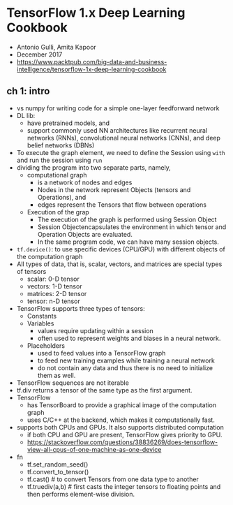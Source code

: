 # TensorFlow 1.x Deep Learning Cookbook
* Antonio Gulli, Amita Kapoor
* December 2017
* https://www.packtpub.com/big-data-and-business-intelligence/tensorflow-1x-deep-learning-cookbook

## ch 1: intro
* vs numpy for writing code for a simple one-layer feedforward network
* DL lib: 
  * have pretrained models, and 
  * support commonly used NN architectures like 
    recurrent neural networks (RNNs), convolutional neural networks (CNNs), and deep belief networks (DBNs)
* To execute the graph element, 
  we need to define the Session using `with` and run the session using `run`
* dividing the program into two separate parts, namely, 
  * computational graph 
    * is a network of nodes and edges
    * Nodes in the network represent Objects (tensors and Operations), and 
    * edges represent the Tensors that flow between operations
  * Execution of the grap
    * The execution of the graph is performed using Session Object
    * Session Objectencapsulates the environment in which tensor and Operation Objects are evaluated.
    * In the same program code, we can have many session objects.
* `tf.device()`: 
   to use specific devices (CPU/GPU) with different objects of the computation graph
* All types of data, that is, scalar, vectors, and matrices are special types of tensors
  * scalar: 0-D tensor
  * vectors: 1-D tensor
  * matrices: 2-D tensor
  * tensor: n-D tensor
* TensorFlow supports three types of tensors:
  * Constants
  * Variables
    * values require updating within a session
    * often used to represent weights and biases in a neural network.
  * Placeholders
    * used to feed values into a TensorFlow graph
    * to feed new training examples while training a neural network
    * do not contain any data and thus there is no need to initialize them as well.
* TensorFlow sequences are not iterable
* tf.div returns a tensor of the same type as the first argument.
* TensorFlow 
  * has TensorBoard to provide a graphical image of the computation graph
  * uses C/C++ at the backend, which makes it computationally fast.
* supports both CPUs and GPUs. It also supports distributed computation
  * if both CPU and GPU are present, TensorFlow gives priority to GPU.
  * https://stackoverflow.com/questions/38836269/does-tensorflow-view-all-cpus-of-one-machine-as-one-device
* fn
  * tf.set_random_seed()
  * tf.convert_to_tensor()
  * tf.cast() # to convert Tensors from one data type to another
  * tf.truediv(a,b) # first casts the integer tensors to floating points and then performs element-wise division.
